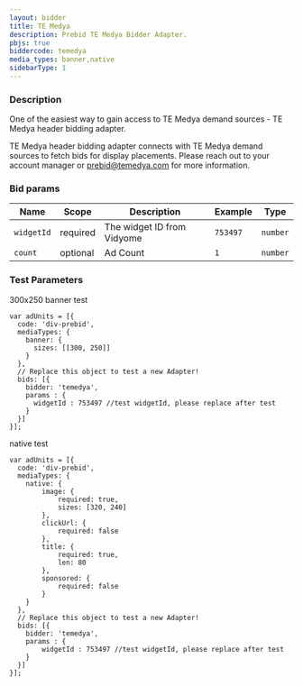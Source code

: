 ```yaml
---
layout: bidder
title: TE Medya
description: Prebid TE Medya Bidder Adapter.
pbjs: true
biddercode: temedya
media_types: banner,native
sidebarType: 1
---
```


### Description

One of the easiest way to gain access to TE Medya demand sources  - TE Medya header bidding adapter.

TE Medya header bidding adapter connects with TE Medya demand sources to fetch bids for display placements. Please reach out to your account manager or <prebid@temedya.com> for more information.

### Bid params

| Name         | Scope    | Description                        | Example    | Type     |
|--------------|----------|------------------------------------|------------|----------|
| `widgetId`  | required | The widget ID from Vidyome           | `753497`    | `number` |
| `count`| optional | Ad Count         | `1` | `number` |

### Test Parameters

300x250 banner test

```
var adUnits = [{
  code: 'div-prebid',
  mediaTypes: {
    banner: {
      sizes: [[300, 250]]
    }
  },
  // Replace this object to test a new Adapter!
  bids: [{
    bidder: 'temedya',
    params : {
      widgetId : 753497 //test widgetId, please replace after test
    }
  }]
}];
```

native test

```
var adUnits = [{
  code: 'div-prebid',
  mediaTypes: {
    native: {
        image: {
            required: true,
            sizes: [320, 240]
        },
        clickUrl: {
            required: false
        },
        title: {
            required: true,
            len: 80
        },
        sponsored: {
            required: false
        }
    }
  },
  // Replace this object to test a new Adapter!
  bids: [{
    bidder: 'temedya',
    params : {
        widgetId : 753497 //test widgetId, please replace after test
    }
  }]
}];
```
